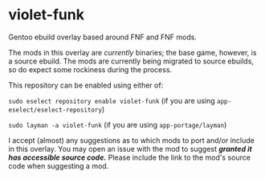 # violet-funk

Gentoo ebuild overlay based around FNF and FNF mods.

The mods in this overlay are *currently* binaries; the base game, however, is a source ebuild. The mods are currently being migrated to source ebuilds, so do expect some rockiness during the process.

This repository can be enabled using either of:

`sudo eselect repository enable violet-funk` (if you are using `app-eselect/eselect-repository`)

`sudo layman -a violet-funk` (if you are using `app-portage/layman`)

I accept (almost) any suggestions as to which mods to port and/or include in this overlay. You may open an issue with the mod to suggest ***granted it has accessible source code.*** Please include the link to the mod's source code when suggesting a mod.

